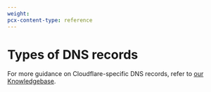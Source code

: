 ```yaml
---
weight:
pcx-content-type: reference
---
```


# Types of DNS records

For more guidance on Cloudflare-specific DNS records, refer to [our Knowledgebase](https://support.cloudflare.com/hc/articles/360019093151#h_60566325041543261564371).

